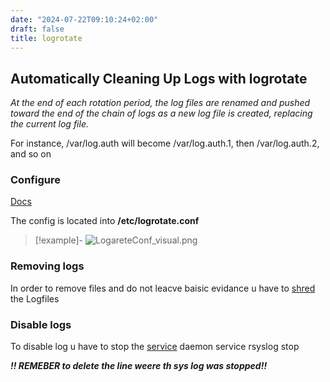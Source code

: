 ```yaml
---
date: "2024-07-22T09:10:24+02:00"
draft: false
title: logrotate
---
```


## Automatically Cleaning Up Logs with logrotate

*At the end of each rotation period, the log files are renamed and
pushed toward the end of the chain of logs as a new log file is created,
replacing the current log file.*

For instance, /var/log.auth will become /var/log.auth.1, then
/var/log.auth.2, and so on

### Configure

[Docs](https://www.man7.org/linux/man-pages/man8/logrotate.8.html)

The config is located into **/etc/logrotate.conf**

> \[!example\]-
> ![LogareteConf_visual.png](/Notes/LogareteConf_visual.png)

### Removing logs

In order to remove files and do not leacve baisic evidance u have to
[shred](/Notes/posts/logging/shred) the Logfiles

### Disable logs

To disable log u have to stop the [service](/Notes/posts/Linux/service)
daemon service rsyslog stop

***!! REMEBER to delete the line weere th sys log was stopped!!***
